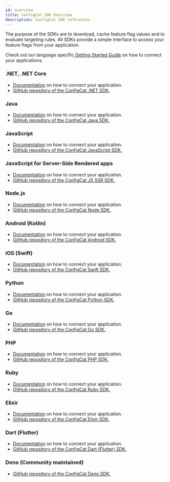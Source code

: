 ```yaml
---
id: overview
title: ConfigCat SDK Overview
description: ConfigCat SDK references
---
```

The purpose of the SDKs are to download, cache feature flag values and to evaluate targeting rules. All SDKs provide a simple interface to access your feature flags from your application.

Check out our language specific<a href="https://app.configcat.com/sdkkey" target="_blank"> Getting Started Guide</a> on how to connect your applications.

### .NET, .NET Core
- [Documentation](sdk-reference/csharp.md) on how to connect your application.
- <a href="https://github.com/ConfigCat/.net-sdk" target="_blank">GitHub repository of the ConfigCat .NET SDK.</a>
### Java
- [Documentation](sdk-reference/java.md) on how to connect your application.
- <a href="https://github.com/ConfigCat/java-sdk" target="_blank">GitHub repository of the ConfigCat Java SDK.</a>
### JavaScript
- [Documentation](sdk-reference/js.md) on how to connect your application.
- <a href="https://github.com/ConfigCat/js-sdk" target="_blank">GitHub repository of the ConfigCat JavaScript SDK.</a>
### JavaScript for Server-Side Rendered apps
- [Documentation](sdk-reference/js-ssr.md) on how to connect your application.
- <a href="https://github.com/ConfigCat/js-ssr-sdk" target="_blank">GitHub repository of the ConfigCat JS SSR SDK.</a>
### Node.js
- [Documentation](sdk-reference/node.md) on how to connect your application.
- <a href="https://github.com/ConfigCat/node-sdk" target="_blank">GitHub repository of the ConfigCat Node SDK.</a>
### Android (Kotlin)
- [Documentation](sdk-reference/android.md) on how to connect your application.
- <a href="https://github.com/configcat/android-sdk" target="_blank">GitHub repository of the ConfigCat Android SDK.</a>
### iOS (Swift)
- [Documentation](sdk-reference/ios.md) on how to connect your application.
- <a href="https://github.com/ConfigCat/swift-sdk" target="_blank">GitHub repository of the ConfigCat Swift SDK.</a>
### Python
- [Documentation](sdk-reference/python.md) on how to connect your application.
- <a href="https://github.com/ConfigCat/python-sdk" target="_blank">GitHub repository of the ConfigCat Python SDK.</a>
### Go
- [Documentation](sdk-reference/go.md) on how to connect your application.
- <a href="https://github.com/configcat/go-sdk" target="_blank">GitHub repository of the ConfigCat Go SDK.</a>
### PHP
- [Documentation](sdk-reference/php.md) on how to connect your application.
- <a href="https://github.com/configcat/php-sdk" target="_blank">GitHub repository of the ConfigCat PHP SDK.</a>
### Ruby
- [Documentation](sdk-reference/ruby.md) on how to connect your application.
- <a href="https://github.com/configcat/ruby-sdk" target="_blank">GitHub repository of the ConfigCat Ruby SDK.</a>
### Elixir
- [Documentation](sdk-reference/elixir.md) on how to connect your application.
- <a href="https://github.com/configcat/elixir-sdk" target="_blank">GitHub repository of the ConfigCat Elixir SDK.</a>
### Dart (Flutter)
- [Documentation](sdk-reference/dart.md) on how to connect your application.
- <a href="https://github.com/configcat/dart-sdk" target="_blank">GitHub repository of the ConfigCat Dart (Flutter) SDK.</a>
### Deno (Community maintained)
- <a href="https://github.com/sigewuzhere/configcat-deno" target="_blank">GitHub repository of the ConfigCat Deno SDK.</a>
